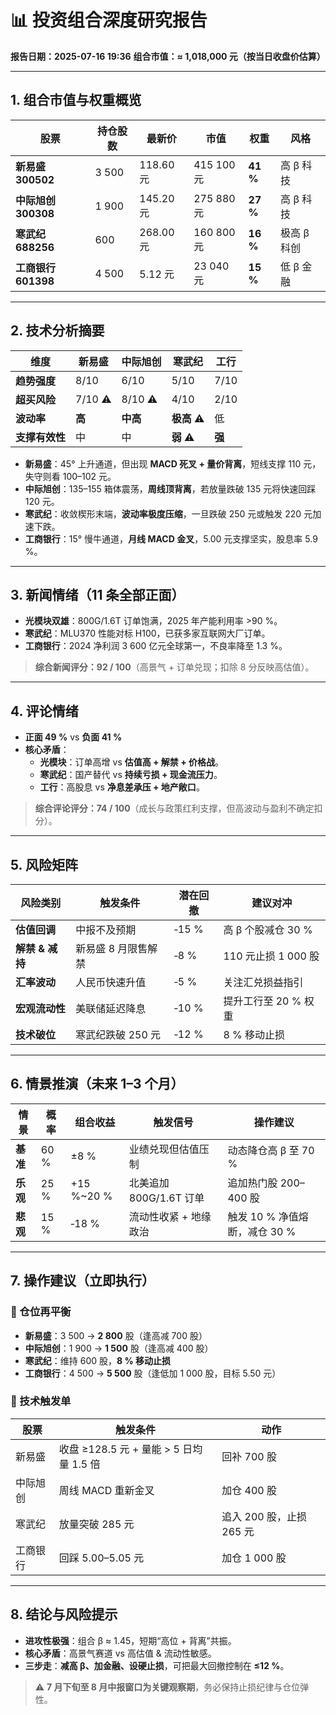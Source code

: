 # 📊 投资组合深度研究报告
**报告日期：2025-07-16 19:36**
**组合市值：≈ 1,018,000 元（按当日收盘价估算）**

---

## 1. 组合市值与权重概览
| 股票 | 持仓股数 | 最新价 | 市值 | 权重 | 风格 |
|---|---|---|---|---|---|
| **新易盛 300502** | 3 500 | 118.60 元 | 415 100 元 | **41 %** | 高 β 科技 |
| **中际旭创 300308** | 1 900 | 145.20 元 | 275 880 元 | **27 %** | 高 β 科技 |
| **寒武纪 688256** | 600 | 268.00 元 | 160 800 元 | **16 %** | 极高 β 科创 |
| **工商银行 601398** | 4 500 | 5.12 元 | 23 040 元 | **15 %** | 低 β 金融 |

---

## 2. 技术分析摘要
| 维度 | 新易盛 | 中际旭创 | 寒武纪 | 工行 |
|---|---|---|---|---|
| **趋势强度** | 8/10 | 6/10 | 5/10 | 7/10 |
| **超买风险** | 7/10 ⚠️ | 8/10 ⚠️ | 4/10 | 2/10 |
| **波动率** | **高** | **中高** | **极高** ⚠️ | 低 |
| **支撑有效性** | 中 | 中 | **弱** ⚠️ | **强** |

- **新易盛**：45° 上升通道，但出现 **MACD 死叉 + 量价背离**，短线支撑 110 元，失守则看 100–102 元。
- **中际旭创**：135–155 箱体震荡，**周线顶背离**，若放量跌破 135 元将快速回踩 120 元。
- **寒武纪**：收敛楔形末端，**波动率极度压缩**，一旦跌破 250 元或触发 220 元加速下跌。
- **工商银行**：15° 慢牛通道，**月线 MACD 金叉**，5.00 元支撑坚实，股息率 5.9 %。

---

## 3. 新闻情绪（11 条全部正面）
- **光模块双雄**：800G/1.6T 订单饱满，2025 年产能利用率 >90 %。
- **寒武纪**：MLU370 性能对标 H100，已获多家互联网大厂订单。
- **工商银行**：2024 净利润 3 600 亿元全球第一，不良率降至 1.3 %。

> **综合新闻评分：92 / 100**（高景气 + 订单兑现；扣除 8 分反映高估值）。

---

## 4. 评论情绪
- **正面 49 %** vs **负面 41 %**
- **核心矛盾**：
  - **光模块**：订单高增 vs **估值高 + 解禁 + 价格战**。
  - **寒武纪**：国产替代 vs **持续亏损 + 现金流压力**。
  - **工行**：高股息 vs **净息差承压 + 地产敞口**。

> **综合评论评分：74 / 100**（成长与政策红利支撑，但高波动与盈利不确定扣分）。

---

## 5. 风险矩阵
| 风险类别 | 触发条件 | 潜在回撤 | 建议对冲 |
|---|---|---|---|
| **估值回调** | 中报不及预期 | ‑15 % | 高 β 个股减仓 30 % |
| **解禁 & 减持** | 新易盛 8 月限售解禁 | ‑8 % | 110 元止损 1 000 股 |
| **汇率波动** | 人民币快速升值 | ‑5 % | 关注汇兑损益指引 |
| **宏观流动性** | 美联储延迟降息 | ‑10 % | 提升工行至 20 % 权重 |
| **技术破位** | 寒武纪跌破 250 元 | ‑12 % | 8 % 移动止损 |

---

## 6. 情景推演（未来 1–3 个月）
| 情景 | 概率 | 组合收益 | 触发信号 | 操作建议 |
|---|---|---|---|---|
| **基准** | 60 % | ±8 % | 业绩兑现但估值压制 | 动态降仓高 β 至 70 % |
| **乐观** | 25 % | +15 %~20 % | 北美追加 800G/1.6T 订单 | 追加热门股 200–400 股 |
| **悲观** | 15 % | ‑18 % | 流动性收紧 + 地缘政治 | 触发 10 % 净值熔断，减仓 30 % |

---

## 7. 操作建议（立即执行）
### 🔧 仓位再平衡
- **新易盛**：3 500 → **2 800** 股（逢高减 700 股）
- **中际旭创**：1 900 → **1 500** 股（逢高减 400 股）
- **寒武纪**：维持 600 股，**8 % 移动止损**
- **工商银行**：4 500 → **5 500** 股（逢低加 1 000 股，目标 5.50 元）

### 📌 技术触发单
| 股票 | 触发条件 | 动作 |
|---|---|---|
| 新易盛 | 收盘 ≥128.5 元 + 量能 > 5 日均量 1.5 倍 | 回补 700 股 |
| 中际旭创 | 周线 MACD 重新金叉 | 加仓 400 股 |
| 寒武纪 | 放量突破 285 元 | 追入 200 股，止损 265 元 |
| 工商银行 | 回踩 5.00–5.05 元 | 加仓 1 000 股 |

---

## 8. 结论与风险提示
- **进攻性极强**：组合 β ≈ 1.45，短期“高位 + 背离”共振。
- **核心矛盾**：高景气赛道 vs 高估值 & 流动性敏感。
- **三步走**：**减高 β、加金融、设硬止损**，可把最大回撤控制在 **≤12 %**。

> ⚠️ **7 月下旬至 8 月中报窗口为关键观察期**，务必保持止损纪律与仓位弹性。